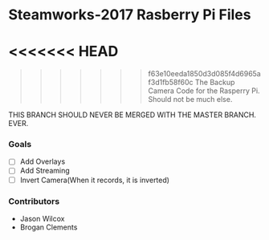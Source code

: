 
# Steamworks-2017 Rasberry Pi Files
<<<<<<< HEAD
=======
 
>>>>>>> f63e10eeda1850d3d085f4d6965af3d1fb58f60c
The Backup Camera Code for the Rasperry Pi. Should not be much else.

THIS BRANCH SHOULD NEVER BE MERGED WITH THE MASTER BRANCH. EVER.

### Goals
 - [ ] Add Overlays
 - [ ] Add Streaming
 - [ ] Invert Camera(When it records, it is inverted)

### Contributors
 * Jason Wilcox
 * Brogan Clements

